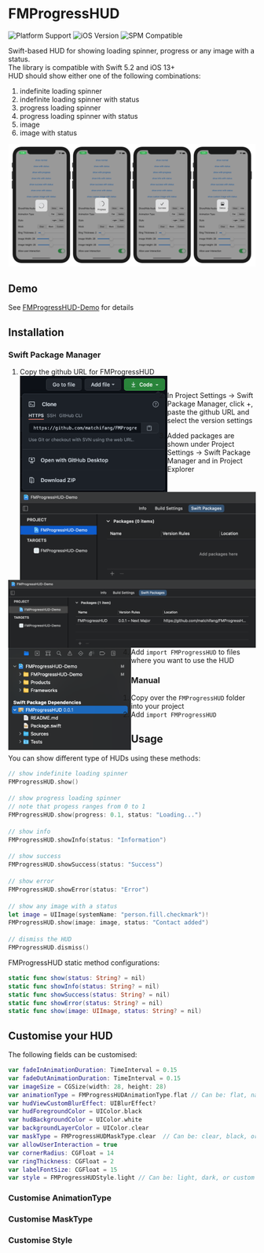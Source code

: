 # FMProgressHUD

![Platform Support](https://img.shields.io/static/v1?label=platform&message=ios&color=lightgrey)
![iOS Version](https://img.shields.io/static/v1?label=iOS&message=v13+&color=blue)
![SPM Compatible](https://img.shields.io/static/v1?label=SwiftPackageManager&message=compatible&color=green)

Swift-based HUD for showing loading spinner, progress or any image with a status. <br />
The library is compatible with Swift 5.2 and iOS 13+ <br />
HUD should show either one of the following combinations:
1. indefinite loading spinner
2. indefinite loading spinner with status
3. progress loading spinner
4. progress loading spinner with status
5. image
6. image with status

![Example Screenshots](./ReadMe_Resources/FMProgressHUD_examples.png)

## Demo
See [FMProgressHUD-Demo](https://github.com/matchifang/FMProgressHUD-Demo) for details

## Installation

### Swift Package Manager
1. Copy the github URL for FMProgressHUD <br />
<img src="./ReadMe_Resources/1_github_clone.png" align="left" width="300"><br />

2. In Project Settings -> Swift Package Manager, click +, paste the github URL and select the version settings
<img src="./ReadMe_Resources/2_adding_package.png" align="left" width="600"><br />

3. Added packages are shown under Project Settings -> Swift Package Manager and in Project Explorer
<img src="./ReadMe_Resources/4_package_added.png" align="left" width="600">
<img src="./ReadMe_Resources/5_package_shown.png" align="left" width="250"><br />

4. Add `import FMProgressHUD` to files where you want to use the HUD<br />

### Manual
1. Copy over the `FMProgressHUD` folder into your project
2. Add `import FMProgressHUD`<br />

## Usage

You can show different type of HUDs using these methods:
```swift
// show indefinite loading spinner
FMProgressHUD.show()

// show progress loading spinner
// note that progess ranges from 0 to 1
FMProgressHUD.show(progress: 0.1, status: "Loading...")

// show info
FMProgressHUD.showInfo(status: "Information")

// show success
FMProgressHUD.showSuccess(status: "Success")

// show error
FMProgressHUD.showError(status: "Error")

// show any image with a status
let image = UIImage(systemName: "person.fill.checkmark")!
FMProgressHUD.show(image: image, status: "Contact added")

// dismiss the HUD
FMProgressHUD.dismiss()
```

FMProgressHUD static method configurations:
```swift
static func show(status: String? = nil)
static func showInfo(status: String? = nil)
static func showSuccess(status: String? = nil)
static func showError(status: String? = nil)
static func show(image: UIImage, status: String? = nil)
```

## Customise your HUD

The following fields can be customised:
```swift
var fadeInAnimationDuration: TimeInterval = 0.15
var fadeOutAnimationDuration: TimeInterval = 0.15
var imageSize = CGSize(width: 28, height: 28)
var animationType = FMProgressHUDAnimationType.flat // Can be: flat, native (iOS native UIActicityIndicatorView)
var hudViewCustomBlurEffect: UIBlurEffect?
var hudForegroundColor = UIColor.black 
var hudBackgroundColor = UIColor.white
var backgroundLayerColor = UIColor.clear
var maskType = FMProgressHUDMaskType.clear  // Can be: clear, black, or custom
var allowUserInteraction = true
var cornerRadius: CGFloat = 14
var ringThickness: CGFloat = 2
var labelFontSize: CGFloat = 15
var style = FMProgressHUDStyle.light // Can be: light, dark, or custom
```
### Customise AnimationType

### Customise MaskType

### Customise Style

